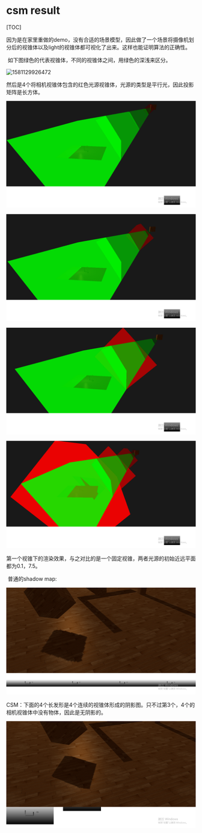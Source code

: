 # csm result

[TOC]

​	因为是在家里重做的demo，没有合适的场景模型，因此做了一个场景将摄像机划分后的视锥体以及light的视锥体都可视化了出来。这样也能证明算法的正确性。

​	如下图绿色的代表视锥体，不同的视锥体之间，用绿色的深浅来区分。

![1581129926472](https://github.com/cr-tg/shadow--work/tree/master/csm图集\1581129926472.png)





​	然后是4个将相机视锥体包含的红色光源视锥体，光源的类型是平行光，因此投影矩阵是长方体。



![1581129989210](.\csm图集\1581129989210.png)



![1581130014408](.\csm图集\1581130014408.png)

![1581130055840](.\csm图集\1581130055840.png)

![1581130092315](.\csm图集\1581130092315.png)





​	第一个视锥下的渲染效果，与之对比的是一个固定视锥，两者光源的初始近远平面都为0.1，7.5。

​	普通的shadow map:

![1581130779706](.\csm图集\1581130779706.png)

CSM：下面的4个长发形是4个连续的视锥体形成的阴影图。只不过第3个，4个的相机视锥体中没有物体，因此是无阴影的。

![1581130810304](.\csm图集\1581130810304.png)













































